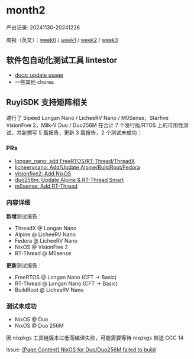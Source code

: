 # month2
产出记录: 20241130-20241226

周报（英文）：[week0](week0/week0.md) / [week1](week1/week1.md) / [week2](week2/week2.md) / [week3](week3/week3.md)
## 软件包自动化测试工具 lintestor

- [docs: update usage](https://github.com/255doesnotexist/lintestor/commit/db9aaeb6d9ff33c09fc2e12e6dda04c3abd8e74d)
- 一些其他 chores

## RuyiSDK 支持矩阵相关

进行了 Sipeed Longan Nano / LicheeRV Nano / M0Sense，Starfive VisionFive 2，Milk-V Duo / Duo256M 在合计 7 个发行版/RTOS 上的可用性测试，共新撰写 5 篇报告，更新 3 篇报告，2 个测试未成功：

### PRs 
- [longan_nano: add FreeRTOS/RT-Thread/ThreadX](https://github.com/ruyisdk/support-matrix/pull/97)
- [licheervnano: Add/Update Alpine/BuildRoot/Fedora](https://github.com/ruyisdk/support-matrix/pull/119)
- [visionfive2: Add NixOS](https://github.com/ruyisdk/support-matrix/pull/123)
- [duo256m: Update Alpine & RT-Thread Smart](https://github.com/ruyisdk/support-matrix/pull/109)
- [m0sense: Add RT-Thread](https://github.com/ruyisdk/support-matrix/pull/125)

### 内容详细

**新增**测试报告：
- ThreadX @ Longan Nano
- Alpine @ LicheeRV Nano
- Fedora @ LicheeRV Nano
- NixOS @ VisionFive 2
- RT-Thread @ M0sense

**更新**测试报告：
- FreeRTOS @ Longan Nano (CFT -> Basic)
- RT-Thread @ Longan Nano (CFT -> Basic)
- BuildRoot @ LicheeRV Nano

### 测试未成功

- NixOS @ Duo
- NixOS @ Duo 256M

因 nixpkgs 工具链版本过低而编译失败，可能需要等待 nixpkgs 推送 GCC 14

Issue: [[Page Content] NixOS for Duo/Duo256M failed to build](https://github.com/ruyisdk/support-matrix/issues/124)